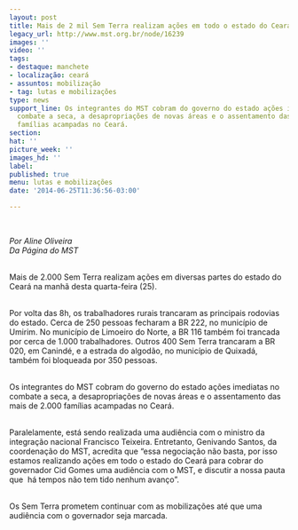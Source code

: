 ```yaml
---
layout: post
title: Mais de 2 mil Sem Terra realizam ações em todo o estado do Ceará
legacy_url: http://www.mst.org.br/node/16239
images: ''
video: ''
tags:
- destaque: manchete
- localização: ceará
- assuntos: mobilização
- tag: lutas e mobilizações
type: news
support_line: Os integrantes do MST cobram do governo do estado ações imediatas no
  combate a seca, a desapropriações de novas áreas e o assentamento das mais de 2.000
  famílias acampadas no Ceará.
section: 
hat: ''
picture_week: ''
images_hd: ''
label: 
published: true
menu: lutas e mobilizações
date: '2014-06-25T11:36:56-03:00'

---
```

<p>&nbsp;</p><p><em>Por Aline Oliveira<br>Da Página do MST</em></p><p><br>Mais de 2.000 Sem Terra realizam ações em diversas partes do estado do Ceará na manhã desta quarta-feira (25).</p><p><br>Por volta das 8h, os trabalhadores rurais trancaram as principais rodovias do estado. Cerca de 250 pessoas fecharam a BR 222, no município de Umirim. No município de Limoeiro do Norte, a BR 116 também foi trancada por cerca de 1.000 trabalhadores. Outros 400 Sem Terra trancaram a BR 020, em Canindé, e a estrada do algodão, no município de Quixadá, também foi bloqueada por 350 pessoas.</p><p><br>Os integrantes do MST cobram do governo do estado ações imediatas no combate a seca, a desapropriações de novas áreas e o assentamento das mais de 2.000 famílias acampadas no Ceará.</p><p><br>Paralelamente, está sendo realizada uma audiência com o ministro da integração nacional Francisco Teixeira. Entretanto, Genivando Santos, da coordenação do MST, acredita que “essa negociação não basta, por isso estamos realizando ações em todo o estado do Ceará para cobrar do governador Cid Gomes uma audiência com o MST, e discutir a nossa pauta que &nbsp;há tempos não tem tido nenhum avanço”.</p><p><br>Os Sem Terra prometem continuar com as mobilizações até que uma audiência com o governador seja marcada.</p><p>&nbsp;</p>
